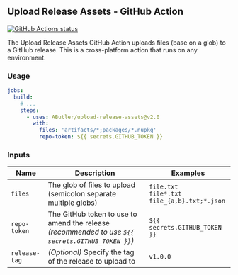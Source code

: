 ## Upload Release Assets - GitHub Action

<a href="https://github.com/AButler/upload-release-assets"><img alt="GitHub Actions status" src="https://github.com/AButler/upload-release-assets/workflows/CI/badge.svg"></a>

The Upload Release Assets GitHub Action uploads files (base on a glob) to a GitHub release. This is a cross-platform action that runs on any environment.

### Usage

```yml
jobs:
  build:
    # ...
    steps:
      - uses: AButler/upload-release-assets@v2.0
        with:
          files: 'artifacts/*;packages/*.nupkg'
          repo-token: ${{ secrets.GITHUB_TOKEN }}
```

### Inputs

| Name          | Description                                                                                       | Examples                                                 |
|---------------|---------------------------------------------------------------------------------------------------|----------------------------------------------------------|
| `files`       | The glob of files to upload (semicolon separate multiple globs)                                   | `file.txt` <br> `file*.txt` <br> `file_{a,b}.txt;*.json` |
| `repo-token`  | The GitHub token to use to amend the release _(recommended to use `${{ secrets.GITHUB_TOKEN }}`)_ | `${{ secrets.GITHUB_TOKEN }}`                            |
| `release-tag` | _(Optional)_ Specify the tag of the release to upload to                                          | `v1.0.0`                                                 |
